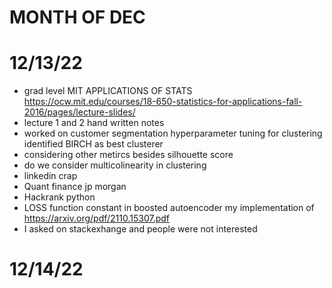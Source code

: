 


# MONTH OF DEC 
# 12/13/22
- grad level MIT APPLICATIONS OF STATS https://ocw.mit.edu/courses/18-650-statistics-for-applications-fall-2016/pages/lecture-slides/
- lecture 1 and 2 hand written notes
- worked on customer segmentation hyperparameter tuning for clustering identified BIRCH as best clusterer 
- considering other metircs besides silhouette score 
- do we consider multicolinearity in clustering 
- linkedin crap
- Quant finance jp morgan 
- Hackrank python
- LOSS function constant in boosted autoencoder my implementation of  https://arxiv.org/pdf/2110.15307.pdf
- I asked on stackexhange and people were not interested

# 12/14/22

